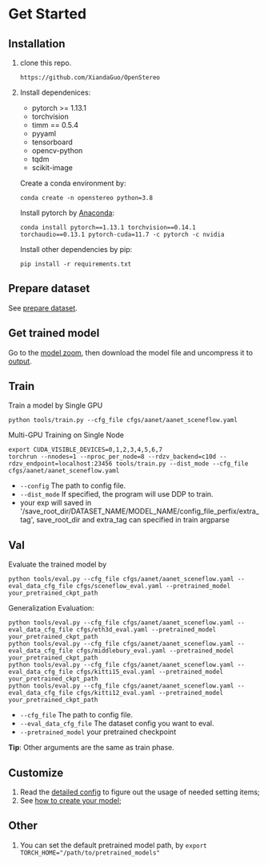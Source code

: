 # Get Started

## Installation

1. clone this repo.
    ```
    https://github.com/XiandaGuo/OpenStereo
    ```
2. Install dependenices:
    - pytorch >= 1.13.1
    - torchvision
    - timm == 0.5.4
    - pyyaml
    - tensorboard
    - opencv-python
    - tqdm
    - scikit-image

   Create a conda environment by:
   ```
   conda create -n openstereo python=3.8 
   ```
   Install pytorch by [Anaconda](https://pytorch.org/get-started/locally/):
   ```
   conda install pytorch==1.13.1 torchvision==0.14.1 torchaudio==0.13.1 pytorch-cuda=11.7 -c pytorch -c nvidia
   ```
   Install other dependencies by pip:
   ```
   pip install -r requirements.txt
   ```

## Prepare dataset

See [prepare dataset](2.prepare_dataset.md).

## Get trained model

Go to the [model zoom](1.model_zoo.md), then download the model file and uncompress it to [output](output).

## Train

Train a model by Single GPU
```
python tools/train.py --cfg_file cfgs/aanet/aanet_sceneflow.yaml
```
Multi-GPU Training on Single Node
```
export CUDA_VISIBLE_DEVICES=0,1,2,3,4,5,6,7
torchrun --nnodes=1 --nproc_per_node=8 --rdzv_backend=c10d --rdzv_endpoint=localhost:23456 tools/train.py --dist_mode --cfg_file cfgs/aanet/aanet_sceneflow.yaml
```

- `--config` The path to config file.
- `--dist_mode` If specified, the program will use DDP to train.
- your exp will saved in '/save_root_dir/DATASET_NAME/MODEL_NAME/config_file_perfix/extra_tag', save_root_dir and extra_tag can specified in train argparse

## Val

Evaluate the trained model by
```
python tools/eval.py --cfg_file cfgs/aanet/aanet_sceneflow.yaml --eval_data_cfg_file cfgs/sceneflow_eval.yaml --pretrained_model your_pretrained_ckpt_path
```
Generalization Evaluation:
```
python tools/eval.py --cfg_file cfgs/aanet/aanet_sceneflow.yaml --eval_data_cfg_file cfgs/eth3d_eval.yaml --pretrained_model your_pretrained_ckpt_path
python tools/eval.py --cfg_file cfgs/aanet/aanet_sceneflow.yaml --eval_data_cfg_file cfgs/middlebury_eval.yaml --pretrained_model your_pretrained_ckpt_path
python tools/eval.py --cfg_file cfgs/aanet/aanet_sceneflow.yaml --eval_data_cfg_file cfgs/kitti15_eval.yaml --pretrained_model your_pretrained_ckpt_path
python tools/eval.py --cfg_file cfgs/aanet/aanet_sceneflow.yaml --eval_data_cfg_file cfgs/kitti12_eval.yaml --pretrained_model your_pretrained_ckpt_path
```

- `--cfg_file` The path to config file.
- `--eval_data_cfg_file` The dataset config you want to eval.
- `--pretrained_model` your pretrained checkpoint


**Tip**: Other arguments are the same as train phase.

## Customize

1. Read the [detailed config](3.detailed_config.md) to figure out the usage of needed setting items;
2. See [how to create your model](4.how_to_create_your_model.md);

## Other
1. You can set the default pretrained model path, by `export TORCH_HOME="/path/to/pretrained_models"`